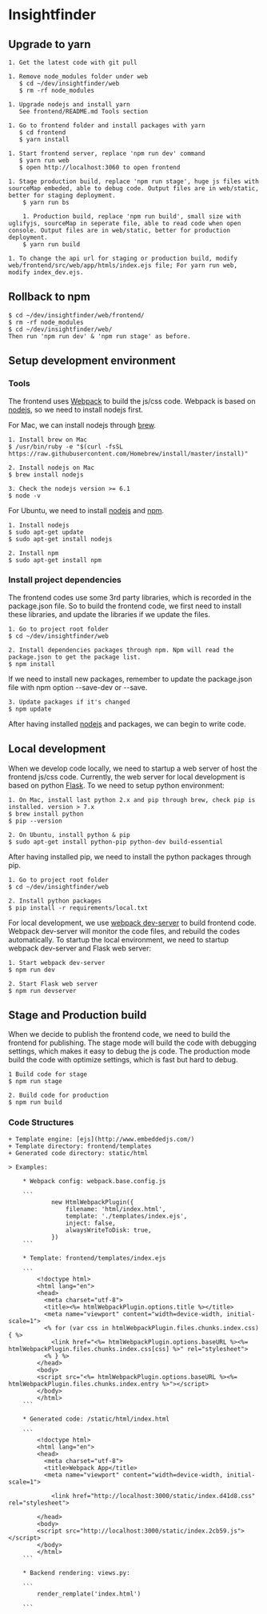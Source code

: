 # Insightfinder

## Upgrade to yarn
	1. Get the latest code with git pull

	1. Remove node_modules folder under web
       $ cd ~/dev/insightfinder/web
	   $ rm -rf node_modules

    1. Upgrade nodejs and install yarn
	   See frontend/README.md Tools section

 	1. Go to frontend folder and install packages with yarn
	   $ cd frontend
	   $ yarn install

    1. Start frontend server, replace 'npm run dev' command
	   $ yarn run web
	   $ open http://localhost:3060 to open frontend

    1. Stage production build, replace 'npm run stage', huge js files with sourceMap embeded, able to debug code. Output files are in web/static, better for staging deployment.
		$ yarn run bs

		1. Production build, replace 'npm run build', small size with uglifyjs, sourceMap in seperate file, able to read code when open console. Output files are in web/static, better for production deployment.
		$ yarn run build

    1. To change the api url for staging or production build, modify web/frontend/src/web/app/htmls/index.ejs file; For yarn run web, modify index_dev.ejs.

## Rollback to npm
	$ cd ~/dev/insightfinder/web/frontend/
	$ rm -rf node_modules
	$ cd ~/dev/insightfinder/web/
	Then run 'npm run dev' & 'npm run stage' as before.

## Setup development environment

### Tools
The frontend uses [Webpack] to build the js/css code. Webpack is based on [nodejs], so we need to install nodejs first.

For Mac, we can install nodejs through [brew].

    1. Install brew on Mac
    $ /usr/bin/ruby -e "$(curl -fsSL https://raw.githubusercontent.com/Homebrew/install/master/install)"
    
    2. Install nodejs on Mac
    $ brew install nodejs
    
    3. Check the nodejs version >= 6.1
    $ node -v 
    
    
For Ubuntu, we need to install [nodejs] and [npm].
    
    1. Install nodejs
    $ sudo apt-get update
    $ sudo apt-get install nodejs

    2. Install npm
    $ sudo apt-get install npm

### Install project dependencies

The frontend codes use some 3rd party libraries, which is recorded in the package.json file. So to build the frontend code,
we first need to install these libraries, and update the libraries if we update the files.

    1. Go to project root folder
    $ cd ~/dev/insightfinder/web
    
    2. Install dependencies packages through npm. Npm will read the package.json to get the package list.
    $ npm install
    
If we need to install new packages, remember to update the package.json file with npm option --save-dev or --save.

    3. Update packages if it's changed
    $ npm update
    
After having installed [nodejs] and packages, we can begin to write code.

## Local development

When we develop code locally, we need to startup a web server of host the frontend js/css code. 
Currently, the web server for local development is based on python [Flask]. To we need to setup python environment:

    1. On Mac, install last python 2.x and pip through brew, check pip is installed. version > 7.x
    $ brew install python
    $ pip --version
    
    2. On Ubuntu, install python & pip
    $ sudo apt-get install python-pip python-dev build-essential
    
After having installed pip, we need to install the python packages through pip.

    1. Go to project root folder
    $ cd ~/dev/insightfinder/web
    
    2. Install python packages
    $ pip install -r requirements/local.txt

For local development, we use [webpack dev-server](http://webpack.github.io/docs/webpack-dev-server.html)
to build frontend code. Webpack dev-server will monitor the code files, and rebuild the codes automatically. To startup
the local environment, we need to startup webpack dev-server and Flask web server:

    1. Start webpack dev-server
    $ npm run dev
    
    2. Start Flask web server
    $ npm run devserver

## Stage and Production build

When we decide to publish the frontend code, we need to build the frontend for publishing. The stage mode will build the
code with debugging settings, which makes it easy to debug the js code. The production mode build the code with optimize
settings, which is fast but hard to debug.

    1 Build code for stage
    $ npm run stage
    
    2. Build code for production
    $ npm run build 
    
    

### Code Structures

	+ Template engine: [ejs](http://www.embeddedjs.com/)
	+ Template directory: frontend/templates
	+ Generated code directory: static/html

	> Examples: 

		* Webpack config: webpack.base.config.js

		```
				new HtmlWebpackPlugin({
		            filename: 'html/index.html',
		            template: './templates/index.ejs',
		            inject: false,
		            alwaysWriteToDisk: true,
		        })
		```

		* Template: frontend/templates/index.ejs

	    ```
	    	<!doctype html>
			<html lang="en">
			<head>
			  <meta charset="utf-8">
			  <title><%= htmlWebpackPlugin.options.title %></title>
			  <meta name="viewport" content="width=device-width, initial-scale=1">
			  <% for (var css in htmlWebpackPlugin.files.chunks.index.css) { %>
			  	<link href="<%= htmlWebpackPlugin.options.baseURL %><%= htmlWebpackPlugin.files.chunks.index.css[css] %>" rel="stylesheet">
			  <% } %>
			</head>
			<body>
			<script src="<%= htmlWebpackPlugin.options.baseURL %><%= htmlWebpackPlugin.files.chunks.index.entry %>"></script>
			</body>
			</html>
		```

		* Generated code: /static/html/index.html

		```
			<!doctype html>
			<html lang="en">
			<head>
			  <meta charset="utf-8">
			  <title>Webpack App</title>
			  <meta name="viewport" content="width=device-width, initial-scale=1">
			  
			  	<link href="http://localhost:3000/static/index.d41d8.css" rel="stylesheet">
			  
			</head>
			<body>
			<script src="http://localhost:3000/static/index.2cb59.js"></script>
			</body>
			</html>
		```	

		* Backend rendering: views.py:

		```
			render_remplate('index.html')

		```
		
[Webpack]: https://webpack.github.io/
[nodejs]: https://nodejs.org/
[npm]: https://www.npmjs.com/
[brew]: http://brew.sh/
[Flask]: http://flask.pocoo.org/
